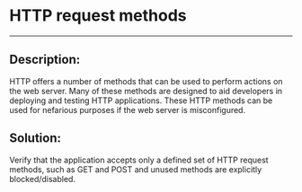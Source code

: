 # HTTP request methods
-------

## Description:

HTTP offers a number of methods that can be used to perform actions on the web server.
Many of these methods are designed to aid developers in deploying and testing
HTTP applications. These HTTP methods can be used for nefarious purposes if the web
server is misconfigured.


## Solution:

Verify that the application accepts only a defined set of HTTP request methods, such as
GET and POST and unused methods are explicitly blocked/disabled.
